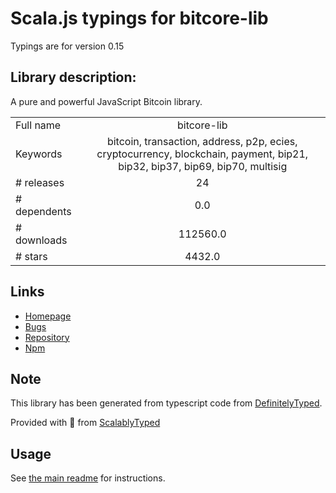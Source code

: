 
# Scala.js typings for bitcore-lib

Typings are for version 0.15

## Library description:
A pure and powerful JavaScript Bitcoin library.

|                    |                 |
| ------------------ | :-------------: |
| Full name          | bitcore-lib |
| Keywords           | bitcoin, transaction, address, p2p, ecies, cryptocurrency, blockchain, payment, bip21, bip32, bip37, bip69, bip70, multisig |
| # releases         | 24 |
| # dependents       | 0.0 |
| # downloads        | 112560.0 |
| # stars            | 4432.0 |

## Links
- [Homepage](https://github.com/bitpay/bitcore#readme)
- [Bugs](https://github.com/bitpay/bitcore/issues)
- [Repository](https://github.com/bitpay/bitcore)
- [Npm](https://www.npmjs.com/package/bitcore-lib)
    


## Note
This library has been generated from typescript code from [DefinitelyTyped](https://definitelytyped.org).

Provided with :purple_heart: from [ScalablyTyped](https://github.com/oyvindberg/ScalablyTyped)

## Usage
See [the main readme](../../readme.md) for instructions.


